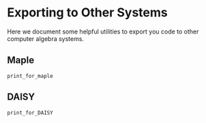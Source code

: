 # Exporting to Other Systems

Here we document some helpful utilities to export you code to other computer algebra systems.

## Maple

```@docs
print_for_maple
```

## DAISY

```@docs
print_for_DAISY
```